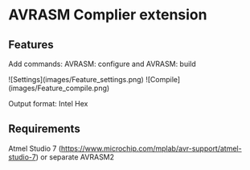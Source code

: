 # AVRASM Complier extension

## Features

Add commands: AVRASM: configure and AVRASM: build

\!\[Settings\]\(images/Feature_settings.png\)
\!\[Compile\]\(images/Feature_compile.png\)

Output format: Intel Hex

## Requirements

Atmel Studio 7 (https://www.microchip.com/mplab/avr-support/atmel-studio-7) or separate AVRASM2
